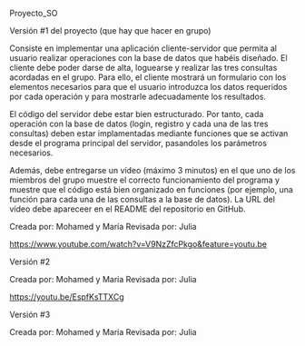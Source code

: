 Proyecto_SO

Versión #1 del proyecto (que hay que hacer en grupo)

Consiste en implementar una aplicación cliente-servidor que permita al usuario realizar operaciones con la base de datos que habéis diseñado. El cliente debe poder darse de alta, loguearse y realizar las tres consultas acordadas en el grupo. Para ello, el cliente mostrará un formulario con los elementos necesarios para que el usuario introduzca los datos requeridos por cada operación y para mostrarle adecuadamente los resultados.

El código del servidor debe estar bien estructurado. Por tanto, cada operación con la base de datos (login, registro y cada una de las tres consultas) deben estar implamentadas mediante funciones que se activan desde el programa principal del servidor, pasandoles los parámetros necesarios.

Además, debe entregarse un vídeo (máximo 3 minutos) en el que uno de los miembros del grupo muestre el correcto funcionamiento del programa y muestre que el código está bien organizado en funciones (por ejemplo, una función para cada una de las consultas a la base de datos). La URL del vídeo debe apareceer en el README del repositorio en GitHub.

    
    
Creada por:  Mohamed y María 
Revisada por: Julia

https://www.youtube.com/watch?v=V9NzZfcPkgo&feature=youtu.be

Versión #2

Creada por:  Mohamed y Maria
Revisada por: Julia

https://youtu.be/EspfKsTTXCg


Versión #3

Creada por:  Mohamed y Maria
Revisada por: Julia




